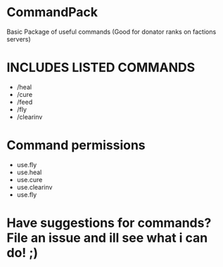 # CommandPack
Basic Package of useful commands (Good for donator ranks on factions servers)

# INCLUDES LISTED COMMANDS
* /heal
* /cure
* /feed
* /fly
* /clearinv

# Command permissions
  * use.fly
  * use.heal
  * use.cure
  * use.clearinv
  * use.fly
# Have suggestions for commands? File an issue and ill see what i can do! ;)
